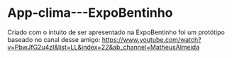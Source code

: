 # App-clima---ExpoBentinho
Criado com o intuito de ser apresentado na ExpoBentinho
foi um protótipo baseado no canal desse amigo: https://www.youtube.com/watch?v=PbwJfG2u4zI&list=LL&index=22&ab_channel=MatheusAlmeida
